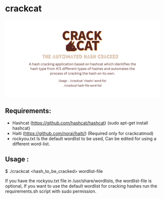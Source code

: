 # crackcat
![poster](assets/crackcat-poster.png)

## Requirements:
- Hashcat (https://github.com/hashcat/hashcat) (sudo apt-get install hashcat)
- Haiti (https://github.com/noraj/haiti/) (Required only for crackcatmod)
- rockyou.txt Is the default wordlist to be used, Can be edited for using a different word-list.

## Usage : 
$ ./crackcat <hash_to_be_cracked> wordlist-file

If you have the rockyou.txt file in /usr/share/wordlists, the wordlist-file is optional, If you want to use the default wordlist for cracking hashes run the requirements.sh script with sudo permission.
